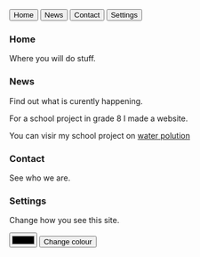 <html lang="en">
<head>
    <meta charset="UTF-8">
    <meta name="viewport" content="width=device-width, initial-scale=1.0">
    <script src="projecti.js"></script>
    <link rel="stylesheet" href="projecty.css">
</head>
<body>
    <button class="tablink" onclick="openPage('Home', this, 'grey')">Home</button>
<button class="tablink" onclick="openPage('News', this, 'grey')" id="defaultOpen">News</button>
<button class="tablink" onclick="openPage('Contact', this, 'grey')">Contact</button>
<button class="tablink" onclick="openPage('Settings', this, 'grey')">Settings</button>

<div id="Home" class="tabcontent">
  <h3 id="text">Home</h3>
  <p id="text">Where you will do stuff.</p>
</div>

<div id="News" class="tabcontent">
  <h3 id="text">News</h3>
  <p id="text">Find out what is curently happening.</p> 
    <div id="first" class="Newsthings">
        <p>For a school project in grade 8 I made a website.</p>
        <p>You can visir my school project on <a href="https://thecreativeepjh.github.io/water/">water polution</a></p>
    </div>
</div>

<div id="Contact" class="tabcontent">
  <h3 id="text">Contact</h3>
  <p id="text">See who we are.</p>
</div>

<div id="Settings" class="tabcontent">
  <h3 id="text">Settings</h3>
  <p id="text">Change how you see this site.</p>
    <input type="color" id="clr">
    <button onclick="func()">Change colour</button>
</div>


</body>
</html>
